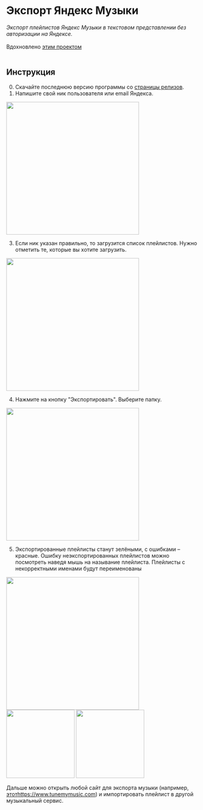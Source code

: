 # Экспорт Яндекс Музыки
*Экспорт плейлистов Яндекс Музыки в текстовом представлении без авторизации на Яндексе.*
<br><br>
Вдохновлено <a href="https://github.com/aleqsanbr/YandexMusicExport">этим проектом</a>
<br><br>
## Инструкция
0. Скачайте последнюю версию программы со <a href="https://github.com/TuTAH1/YandexMusicExportWpf/releases">страницы релизов</a>.
1. Напишите свой ник пользователя или email Яндекса.
   
<img src="https://github.com/TuTAH1/YandexMusicExportWpf/assets/15982179/f955db85-f6e8-47fa-b403-c26a3160817a" height="350px" />

3. Если ник указан правильно, то загрузится список плейлистов. Нужно отметить те, которые вы хотите загрузить.

<img src="https://github.com/TuTAH1/YandexMusicExportWpf/assets/15982179/aa113a2b-3257-4d47-9ce5-86d70be207d6" height="350px" />

4. Нажмите на кнопку "Экспортировать". Выберите папку.

<img src="https://github.com/TuTAH1/YandexMusicExportWpf/assets/15982179/74cd3254-dca9-45ba-b7f3-89ca79ed30f8" height="350px" />

5. Экспортированные плейлисты станут зелёными, с ошибками – красные. Ошибку неэкспортированных плейлистов можно посмотреть наведя мышь на называние плейлиста. Плейлисты с некорректными именами будут переименованы

<img src="https://github.com/TuTAH1/YandexMusicExportWpf/assets/15982179/5f550e52-8982-405a-affe-5a43b8fa4ddd" height="350px" />
<img src="https://github.com/TuTAH1/YandexMusicExportWpf/assets/15982179/6e97ab0e-5f7e-4613-ae85-aecc448b53fd" height="180px" />
<img src="https://github.com/TuTAH1/YandexMusicExportWpf/assets/15982179/f18b4025-a349-4156-918b-9a32dd0435c5" height="180px" />

Дальше можно открыть любой сайт для экспорта музыки (например, [этот](https://www.tunemymusic.com)https://www.tunemymusic.com) и импортировать плейлист в другой музыкальный сервис.
